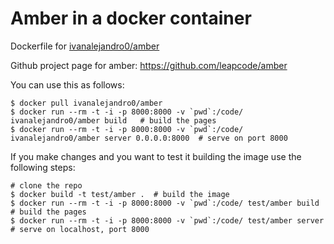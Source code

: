 Amber in a docker container
===========================

Dockerfile for  [ivanalejandro0/amber](https://registry.hub.docker.com/u/ivanalejandro0/amber/)

Github project page for amber: https://github.com/leapcode/amber

You can use this as follows:

```
$ docker pull ivanalejandro0/amber
$ docker run --rm -t -i -p 8000:8000 -v `pwd`:/code/ ivanalejandro0/amber build   # build the pages
$ docker run --rm -t -i -p 8000:8000 -v `pwd`:/code/ ivanalejandro0/amber server 0.0.0.0:8000  # serve on port 8000
```

If you make changes and you want to test it building the image use the following steps:

```
# clone the repo
$ docker build -t test/amber .  # build the image
$ docker run --rm -t -i -p 8000:8000 -v `pwd`:/code/ test/amber build   # build the pages
$ docker run --rm -t -i -p 8000:8000 -v `pwd`:/code/ test/amber server  # serve on localhost, port 8000
```
